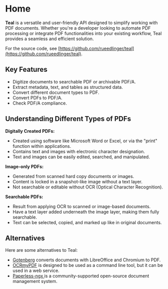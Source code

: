 # Home

**Teal** is a versatile and user-friendly API designed to simplify working with PDF documents. Whether you're a
developer looking to automate PDF processing or integrate PDF functionalities into your existing workflow, Teal provides
a seamless and efficient solution.

For the source code, see [https://github.com/rueedlinger/teal](https://github.com/rueedlinger/teal).

## Key Features

- Digitize documents to searchable PDF or archivable PDF/A.
- Extract metadata, text, and tables as structured data.
- Convert different document types to PDF.
- Convert PDFs to PDF/A.
- Check PDF/A compliance.

## Understanding Different Types of PDFs

**Digitally Created PDFs:**

- Created using software like Microsoft Word or Excel, or via the "print" function within applications.
- Contains text and images with electronic character designation.
- Text and images can be easily edited, searched, and manipulated.

**Image-only PDFs:**

- Generated from scanned hard copy documents or images.
- Content is locked in a snapshot-like image without a text layer.
- Not searchable or editable without OCR (Optical Character Recognition).

**Searchable PDFs:**

- Result from applying OCR to scanned or image-based documents.
- Have a text layer added underneath the image layer, making them fully searchable.
- Text can be selected, copied, and marked up like in original documents.

## Alternatives

Here are some alternatives to Teal:

- [Gotenberg](https://gotenberg.dev/) converts documents with LibreOffice and Chromium to PDF.
- [OCRmyPDF](https://ocrmypdf.readthedocs.io/) is designed to be used as a command line tool, but it can be
  used in a web service.
- [Paperless-ngx ](https://docs.paperless-ngx.com/)is a community-supported open-source document management system.
